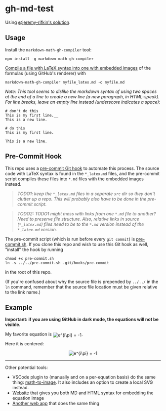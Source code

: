 # gh-md-test

Using [@jeremy-rifkin's solution](https://github.com/jeremy-rifkin/markdown-math-gh-compiler).

## Usage

Install the `markdown-math-gh-compiler` tool:

```
npm install -g markdown-math-gh-compiler
```

[Compile a file with LaTeX syntax into one with embedded images](https://gist.github.com/a-rodin/fef3f543412d6e1ec5b6cf55bf197d7b) of the formulas (using GitHub's renderer) with

```
markdown-math-gh-compiler myfile_latex.md -o myfile.md
```

_Note: This tool seems to dislike the markdown syntax of using two spaces at the end of a line to create a new line (a new paragraph, in HTML-speak). For line breaks, leave an empty line instead (underscore indicates a space):_

```
# don't do this
This is my first line.__
This is a new line.

# do this
This is my first line.

This is a new line.
```

## Pre-Commit Hook

This repo uses a [pre-commit Git hook](https://githooks.com/) to automate this process. The source code with LaTeX syntax is found in the `*_latex.md` files, and the pre-commit script compiles these files into `*.md` files with the embedded images instead.

> _TODO1: keep the `*_latex.md` files in a separate `src` dir so they don't clutter up a repo. This will probably also have to be done in the pre-commit script._

> _TODO2: TODO1 might mess with links from one `*.md` file to another? Need to preserve file structure. Also, relative links in source (`*_latex.md`) files need to be to the `*.md` version instead of the `*_latex.md` version._

The pre-commit script (which is run before every `git commit`) is [pre-commit.sh](pre-commit.sh). If you clone this repo and wish to use this Git hook as well, "install" the hook by running

```
chmod +x pre-commit.sh
ln -s ../../pre-commit.sh .git/hooks/pre-commit
```

in the root of this repo.

(If you're confused about why the source file is prepended by `../../` in the `ln` command, remember that the source file location must be given relative to the link name.)

## Example

**Important: if you are using GitHub in dark mode, the equations will not be visible.**

My favorite equation is <img alt="e^{i\pi} = -1" src="https://render.githubusercontent.com/render/math?math=e%5E%7Bi%5Cpi%7D%20%3D%20-1" style="transform: translateY(20%);" />.

Here it is centered:

<p align="center"><img alt="e^{i\pi} = -1" src="https://render.githubusercontent.com/render/math?math=e%5E%7Bi%5Cpi%7D%20%3D%20-1"/></p>

<hr/>

Other potential tools:
* VSCode plugin to (manually and on a per-equation basis) do the same thing: [math-to-image](https://marketplace.visualstudio.com/items?itemName=MeowTeam.vscode-math-to-image). It also includes an option to create a local SVG instead.
* [Website](https://md-math.netlify.app/) that gives you both MD and HTML syntax for embedding the equation image
* [Another web app](https://tex-image-link-generator.herokuapp.com/) that does the same thing
